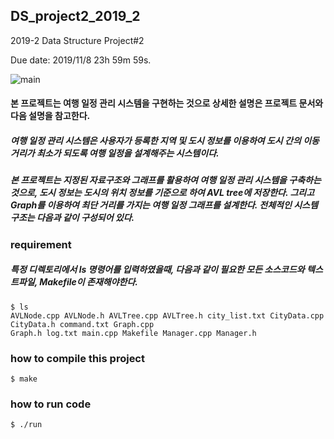 ## DS_project2_2019_2
2019-2 Data Structure Project#2

Due date: 2019/11/8 23h 59m 59s.

![main](https://user-images.githubusercontent.com/50433145/66695287-cace2f00-ecfa-11e9-97a4-c6b94d33474e.JPG)

#### 본 프로젝트는 여행 일정 관리 시스템을 구현하는 것으로 상세한 설명은 프로젝트 문서와 다음 설명을 참고한다.
##### 여행 일정 관리 시스템은 사용자가 등록한 지역 및 도시 정보를 이용하여 도시 간의 이동 거리가 최소가 되도록 여행 일정을 설계해주는 시스템이다. 
##### 본 프로젝트는 지정된 자료구조와 그래프를 활용하여 여행 일정 관리 시스템을 구축하는 것으로, 도시 정보는 도시의 위치 정보를 기준으로 하여 AVL tree에 저장한다. 그리고 Graph를 이용하여 최단 거리를 가지는 여행 일정 그래프를 설계한다. 전체적인 시스템 구조는 다음과 같이 구성되어 있다. 

### requirement
##### 특정 디렉토리에서 ls 명령어를 입력하였을때, 다음과 같이 필요한 모든 소스코드와 텍스트파일, Makefile이 존재해야한다.
```
$ ls
AVLNode.cpp AVLNode.h AVLTree.cpp AVLTree.h city_list.txt CityData.cpp CityData.h command.txt Graph.cpp
Graph.h log.txt main.cpp Makefile Manager.cpp Manager.h
```

### how to compile this project
```
$ make
```
### how to run code
```
$ ./run
```
